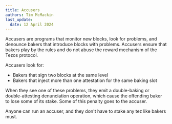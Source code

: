 ```yaml
---
title: Accusers
authors: Tim McMackin
last_update:
  date: 12 April 2024
---
```


Accusers are programs that monitor new blocks, look for problems, and denounce bakers that introduce blocks with problems.
Accusers ensure that bakers play by the rules and do not abuse the reward mechanism of the Tezos protocol.

Accusers look for:

- Bakers that sign two blocks at the same level
- Bakers that inject more than one attestation for the same baking slot

When they see one of these problems, they emit a double-baking or double-attesting denunciation operation, which cause the offending baker to lose some of its stake.
Some of this penalty goes to the accuser.

Anyone can run an accuser, and they don't have to stake any tez like bakers must.
